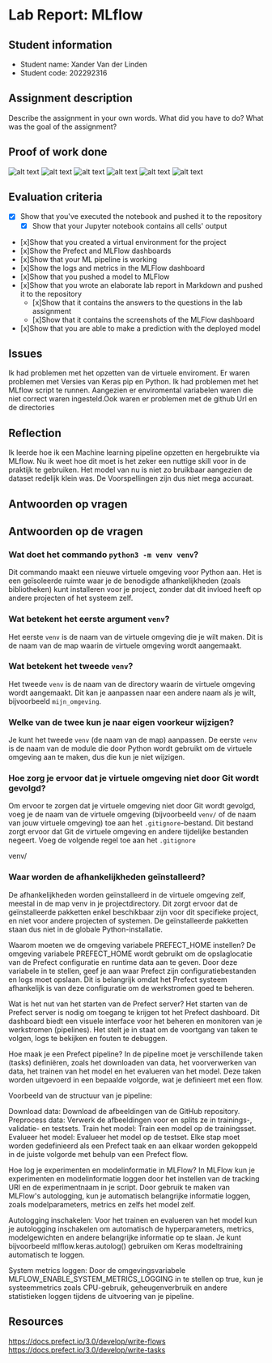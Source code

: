 # Lab Report: MLflow

## Student information

- Student name: Xander Van der Linden
- Student code: 202292316

## Assignment description

Describe the assignment in your own words. What did you have to do? What was the goal of the assignment?

## Proof of work done

![alt text](image-8.png)
![alt text](image-9.png)
![alt text](image-10.png)
![alt text](image-11.png)
![alt text](image-12.png)
![alt text](image-13.png)

## Evaluation criteria

- [x] Show that you've executed the notebook and pushed it to the repository
  -[x]  Show that your Jupyter notebook contains all cells' output
- [x]Show that you created a virtual environment for the project
- [x]Show the Prefect and MLFlow dashboards
- [x]Show that your ML pipeline is working
- [x]Show the logs and metrics in the MLFlow dashboard
- [x]Show that you pushed a model to MLFlow
- [x]Show that you wrote an elaborate lab report in Markdown and pushed it to the repository
  - [x]Show that it contains the answers to the questions in the lab assignment
  - [x]Show that it contains the screenshots of the MLFlow dashboard
- [x]Show that you are able to make a prediction with the deployed model

## Issues

Ik had problemen met het opzetten van de virtuele enviroment. Er waren problemen met Versies van Keras
pip en Python. Ik had problemen met het MLflow script te runnen. Aangezien er enviromental variabelen
waren die niet correct waren ingesteld.Ook waren er problemen met de github Url en de directories

## Reflection

Ik leerde hoe ik een Machine learning pipeline opzetten en hergebruikte via MLflow. Nu ik weet hoe dit moet
is het zeker een nuttige skill voor in de praktijk te gebruiken. Het model van nu is niet zo bruikbaar aangezien
de dataset redelijk klein was. De Voorspellingen zijn dus niet mega accuraat.

## Antwoorden op vragen

## Antwoorden op de vragen

### Wat doet het commando `python3 -m venv venv`?

Dit commando maakt een nieuwe virtuele omgeving voor Python aan. Het is een geïsoleerde ruimte waar je de benodigde afhankelijkheden (zoals bibliotheken) kunt installeren voor je project, zonder dat dit invloed heeft op andere projecten of het systeem zelf.

### Wat betekent het eerste argument `venv`?

Het eerste `venv` is de naam van de virtuele omgeving die je wilt maken. Dit is de naam van de map waarin de virtuele omgeving wordt aangemaakt.

### Wat betekent het tweede `venv`?

Het tweede `venv` is de naam van de directory waarin de virtuele omgeving wordt aangemaakt. Dit kan je aanpassen naar een andere naam als je wilt, bijvoorbeeld `mijn_omgeving`.

### Welke van de twee kun je naar eigen voorkeur wijzigen?

Je kunt het tweede `venv` (de naam van de map) aanpassen. De eerste `venv` is de naam van de module die door Python wordt gebruikt om de virtuele omgeving aan te maken, dus die kun je niet wijzigen.

### Hoe zorg je ervoor dat je virtuele omgeving niet door Git wordt gevolgd?

Om ervoor te zorgen dat je virtuele omgeving niet door Git wordt gevolgd, voeg je de naam van de virtuele omgeving (bijvoorbeeld `venv/` of de naam van jouw virtuele omgeving) toe aan het `.gitignore`-bestand. Dit bestand zorgt ervoor dat Git de virtuele omgeving en andere tijdelijke bestanden negeert. Voeg de volgende regel toe aan het `.gitignore` 

venv/

### Waar worden de afhankelijkheden geïnstalleerd?

De afhankelijkheden worden geïnstalleerd in de virtuele omgeving zelf, meestal in de map venv in je projectdirectory. Dit zorgt ervoor dat de geïnstalleerde pakketten enkel beschikbaar zijn voor dit specifieke project, en niet voor andere projecten of systemen. De geïnstalleerde pakketten staan dus niet in de globale Python-installatie.

Waarom moeten we de omgeving variabele PREFECT_HOME instellen?
De omgeving variabele PREFECT_HOME wordt gebruikt om de opslaglocatie van de Prefect configuratie en runtime data aan te geven. Door deze variabele in te stellen, geef je aan waar Prefect zijn configuratiebestanden en logs moet opslaan. Dit is belangrijk omdat het Prefect systeem afhankelijk is van deze configuratie om de werkstromen goed te beheren.

Wat is het nut van het starten van de Prefect server?
Het starten van de Prefect server is nodig om toegang te krijgen tot het Prefect dashboard. Dit dashboard biedt een visuele interface voor het beheren en monitoren van je werkstromen (pipelines). Het stelt je in staat om de voortgang van taken te volgen, logs te bekijken en fouten te debuggen.

Hoe maak je een Prefect pipeline?
In de pipeline moet je verschillende taken (tasks) definiëren, zoals het downloaden van data, het voorverwerken van data, het trainen van het model en het evalueren van het model. Deze taken worden uitgevoerd in een bepaalde volgorde, wat je definieert met een flow.

Voorbeeld van de structuur van je pipeline:

Download data: Download de afbeeldingen van de GitHub repository.
Preprocess data: Verwerk de afbeeldingen voor en splits ze in trainings-, validatie- en testsets.
Train het model: Train een model op de trainingsset.
Evalueer het model: Evalueer het model op de testset.
Elke stap moet worden gedefinieerd als een Prefect taak en aan elkaar worden gekoppeld in de juiste volgorde met behulp van een Prefect flow.

Hoe log je experimenten en modelinformatie in MLFlow?
In MLFlow kun je experimenten en modelinformatie loggen door het instellen van de tracking URI en de experimentnaam in je script. Door gebruik te maken van MLFlow's autologging, kun je automatisch belangrijke informatie loggen, zoals modelparameters, metrics en zelfs het model zelf.

Autologging inschakelen: Voor het trainen en evalueren van het model kun je autologging inschakelen om automatisch de hyperparameters, metrics, modelgewichten en andere belangrijke informatie op te slaan. Je kunt bijvoorbeeld mlflow.keras.autolog() gebruiken om Keras modeltraining automatisch te loggen.

System metrics loggen: Door de omgevingsvariabele MLFLOW_ENABLE_SYSTEM_METRICS_LOGGING in te stellen op true, kun je systeemmetrics zoals CPU-gebruik, geheugenverbruik en andere statistieken loggen tijdens de uitvoering van je pipeline.

## Resources

<https://docs.prefect.io/3.0/develop/write-flows>
<https://docs.prefect.io/3.0/develop/write-tasks>

